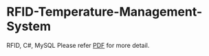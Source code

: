 # RFID-Temperature-Management-System
RFID, C#, MySQL
Please refer [PDF](https://github.com/lingyu77/RFID-Temperature-Management-System/files/1594038/TMS.pdf) for more detail. 
